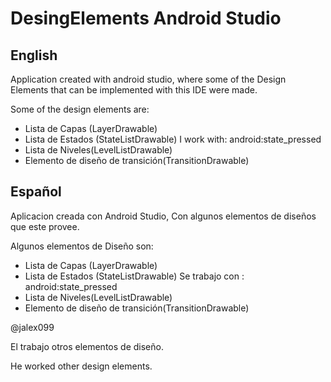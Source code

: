 # DesingElements Android Studio
## English
Application created with android studio, where some of the Design Elements that can be implemented with this IDE were made.

Some of the design elements are:

- Lista de Capas (LayerDrawable)
- Lista de Estados (StateListDrawable) I work with: android:state_pressed
- Lista de Niveles(LevelListDrawable)
- Elemento de diseño de transición(TransitionDrawable)

## Español
Aplicacion creada con Android Studio, Con algunos elementos de diseños que este provee.

Algunos elementos de Diseño son:

- Lista de Capas (LayerDrawable)
- Lista de Estados (StateListDrawable) Se trabajo con : android:state_pressed
- Lista de Niveles(LevelListDrawable)
- Elemento de diseño de transición(TransitionDrawable)

@jalex099 

El trabajo otros elementos de diseño.

He worked other design elements.
